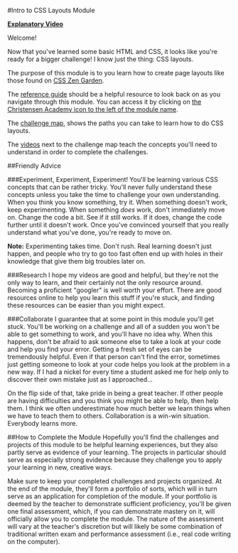 #Intro to CSS Layouts Module

**[Explanatory Video](http://www.youtube.com/watch?v=bzrMMU0hzds)**

Welcome!

Now that you've learned some basic HTML and CSS, it looks like you're ready for a bigger challenge! I know just the thing: CSS layouts.

The purpose of this module is to you learn how to create page layouts like those found on [CSS Zen Garden](http://www.csszengarden.com/).

The [reference guide](https://github.com/christensenacademy/christensen-academy/blob/master/modules/css-layouts/reference.md) should be a helpful resource to look back on as you navigate through this module. You can access it by clicking on [the Christensen Academy icon to the left of the module name](http://www.christensenacademy.org/index.html#css-layouts).

The [challenge map](http://www.christensenacademy.org/index.html#css-layouts), shows the paths you can take to learn how to do CSS layouts.

The [videos](http://www.christensenacademy.org/index.html#css-layouts) next to the challenge map teach the concepts you'll need to understand in order to complete the challenges.

##Friendly Advice

###Experiment, Experiment, Experiment!
You'll be learning various CSS concepts that can be rather tricky. You'll never fully understand these concepts unless you take the time to challenge your own understanding. When you think you know something, try it. When something doesn't work, keep experimenting. When something *does* work, don't immediately move on. Change the code a bit. See if it still works. If it does, change the code further until it doesn't work. Once you've convinced yourself that you really understand what you've done, you're ready to move on. 

**Note:** Experimenting takes time. Don't rush. Real learning doesn't just happen, and people who try to go too fast often end up with holes in their knowledge that give them big troubles later on.

###Research
I hope my videos are good and helpful, but they're not the only way to learn, and their certainly not the only resource around. Becoming a proficient "googler" is well worth your effort. There are good resources online to help you learn this stuff if you're stuck, and finding these resources can be easier than you might expect.

###Collaborate
I guarantee that at some point in this module you'll get stuck. You'll be working on a challenge and all of a sudden you won't be able to get something to work, and you'll have no idea why. When this happens, don't be afraid to ask someone else to take a look at your code and help you find your error. Getting a fresh set of eyes can be tremendously helpful. Even if that person can't find the error, sometimes just getting someone to look at your code helps you look at the problem in a new way. If I had a nickel for every time a student asked me for help only to discover their own mistake just as I approached...

On the flip side of that, take pride in being a great teacher. If other people are having difficulties and you think you might be able to help, then help them. I think we often underestimate how much better we learn things when we have to teach them to others. Collaboration is a win-win situation. Everybody learns more.

##How to Complete the Module
Hopefully you'll find the challenges and projects of this module to be helpful learning experiences, but they also partly serve as evidence of your learning. The projects in particular should serve as especially strong evidence because they challenge you to apply your learning in new, creative ways.

Make sure to keep your completed challenges and projects organized. At the end of the module, they'll form a portfolio of sorts, which will in turn serve as an application for completion of the module. If your portfolio is deemed by the teacher to demonstrate sufficient proficiency, you'll be given one final assessment, which, if you can demonstrate mastery on it, will officially allow you to complete the module. The nature of the assessment will vary at the teacher's discretion but will likely be some combination of traditional written exam and performance assessment (i.e., real code writing on the computer).